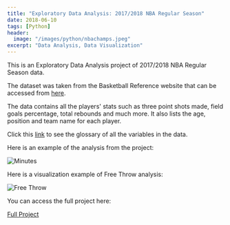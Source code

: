 ```yaml
---
title: "Exploratory Data Analysis: 2017/2018 NBA Regular Season"
date: 2018-06-10
tags: [Python]
header:
  image: "/images/python/nbachamps.jpeg"
excerpt: "Data Analysis, Data Visualization"
---
```


This is an Exploratory Data Analysis project of 2017/2018 NBA Regular Season data.

The dataset was taken from the Basketball Reference website that can be accessed from [here](https://www.basketball-reference.com/leagues/NBA_2018_per_game.html).

The data contains all the players' stats such as three point shots made, field goals percentage, total rebounds and much more. It also lists the age, position and team name for each player.

Click this [link](https://www.basketball-reference.com/about/glossary.html) to see the glossary of all the variables in the data.

Here is an example of the analysis from the project:

<img src="{{ site.url }}{{ site.baseurl }}/images/minutes.png" alt="Minutes">

Here is a visualization example of Free Throw analysis:

<img src="{{ site.url }}{{ site.baseurl }}/images/freethrows.png" alt="Free Throw">

You can access the full project here:

[Full Project](https://github.com/adrianromano/2017-2018-NBA-Regular-Season-Analysis/blob/master/Analysis%20of%202017-2018%20NBA%20Regular%20Season.ipynb)
